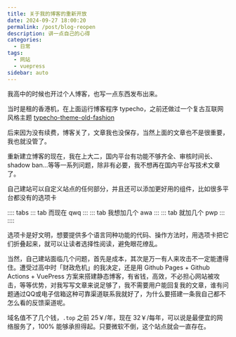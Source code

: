 ```yaml
---
title: 关于我的博客的重新开放
date: 2024-09-27 18:00:20
permalink: /post/blog-reopen
description: 讲一点自己的心得
categories: 
  - 日常
tags: 
  - 网站
  - vuepress
sidebar: auto
---
```


我高中的时候也开过个人博客，也写一点东西发布出来。

当时是租的香港机，在上面运行博客程序 typecho，之前还做过一个复古互联网风格主题 [typecho-theme-old-fashion](https://github.com/MrXiaoM/typecho-theme-old-fashion)

后来因为没有续费，博客关了，文章我也没保存，当然上面的文章也不是很重要，我也就没管了。

重新建立博客的现在，我在上大二，国内平台有功能不够齐全、审核时间长、shadow ban…等等一系列问题，除非有必要，我不想再在国内平台写技术文章了。

自己建站可以自定义站点的任何部分，并且还可以添加更好用的组件，比如很多平台都没有的选项卡

:::: tabs
::: tab 而现在
qwq
:::
::: tab 我想加几个
awa
:::
::: tab 就加几个
pwp
:::
::::

选项卡是好文明，想要提供多个语言同种功能的代码、操作方法时，用选项卡把它们折叠起来，就可以让读者选择性阅读，避免眼花缭乱。

当然，自己建站面临几个问题，首先是成本，其次是万一有人来攻击不一定能遭得住。遭受过高中时「财政危机」的我决定，还是用 Github Pages + Github Actions + VuePress 方案来搭建静态博客，有省钱，高效，不必担心网站被攻击，等等优势，对我写写文章来说足够了，我不需要用户能回复我的文章，谁有问题通过QQ或电子信箱这种可靠渠道联系我就好了，为什么要搭建一条我自己都不怎么看的反馈渠道呢。

域名值不了几个钱，`.top` 之前 25￥/年，现在 32￥/每年，可以说是最便宜的网络服务了，100% 能够承担得起。只要微软不倒，这个站点就会一直存在。
